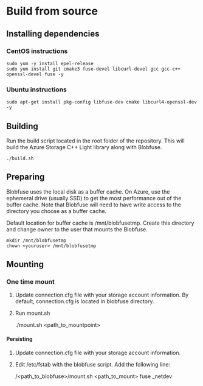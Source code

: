 # Build from source
## Installing dependencies
### CentOS instructions

    sudo yum -y install epel-release
    sudo yum install git cmake3 fuse-devel libcurl-devel gcc gcc-c++ openssl-devel fuse -y

### Ubuntu instructions

    sudo apt-get install pkg-config libfuse-dev cmake libcurl4-openssl-dev -y

## Building
Run the build script located in the root folder of the repository. This will build the Azure Storage C++ Light library along with Blobfuse.

    ./build.sh

## Preparing
Blobfuse uses the local disk as a buffer cache. On Azure, use the ephemeral drive (usually SSD) to get the most performance out of the buffer cache. Note that Blobfuse will need to have write access to the directory you choose as a buffer cache.

Default location for buffer cache is /mnt/blobfusetmp. Create this directory and change owner to the user that mounts the Blobfuse.

    mkdir /mnt/blobfusetmp
    chown <youruser> /mnt/blobfusetmp

## Mounting
### One time mount
1. Update connection.cfg file with your storage account information. By default, connection.cfg is located in blobfuse directory.
2. Run mount.sh    

    ./mount.sh <path_to_mountpoint>

#### Persisting
1. Update connection.cfg file with your storage account information.
2. Edit /etc/fstab with the blobfuse script. Add the following line:

    /<path_to_blobfuse>/mount.sh   <path_to_mount>     fuse    _netdev
